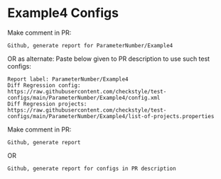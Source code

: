 # Example4 Configs
Make comment in PR:
```
Github, generate report for ParameterNumber/Example4
```
OR as alternate:
Paste below given to PR description to use such test configs:
```
Report label: ParameterNumber/Example4
Diff Regression config: https://raw.githubusercontent.com/checkstyle/test-configs/main/ParameterNumber/Example4/config.xml
Diff Regression projects: https://raw.githubusercontent.com/checkstyle/test-configs/main/ParameterNumber/Example4/list-of-projects.properties
```
Make comment in PR:
```
Github, generate report
```
OR
```
Github, generate report for configs in PR description
```
